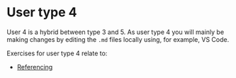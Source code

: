 # User type 4

User 4 is a hybrid between type 3 and 5. As user type 4 you will mainly be making changes by editing the `.md` files locally using, for example, VS Code. 

Exercises for user type 4 relate to:

- [Referencing](009.md)
